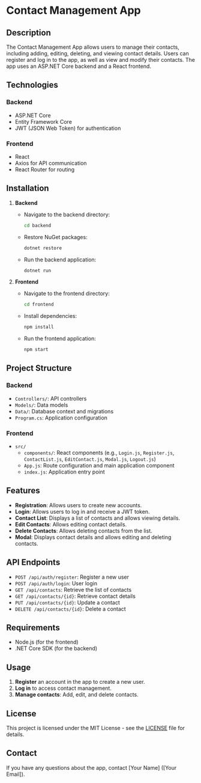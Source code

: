# Contact Management App

## Description

The Contact Management App allows users to manage their contacts, including adding, editing, deleting, and viewing contact details. Users can register and log in to the app, as well as view and modify their contacts. The app uses an ASP.NET Core backend and a React frontend.

## Technologies

### Backend
- ASP.NET Core
- Entity Framework Core
- JWT (JSON Web Token) for authentication

### Frontend
- React
- Axios for API communication
- React Router for routing

## Installation

1. **Backend**

   - Navigate to the backend directory:
     ```bash
     cd backend
     ```
   - Restore NuGet packages:
     ```bash
     dotnet restore
     ```
   - Run the backend application:
     ```bash
     dotnet run
     ```

2. **Frontend**

   - Navigate to the frontend directory:
     ```bash
     cd frontend
     ```
   - Install dependencies:
     ```bash
     npm install
     ```
   - Run the frontend application:
     ```bash
     npm start
     ```

## Project Structure

### Backend
- `Controllers/`: API controllers
- `Models/`: Data models
- `Data/`: Database context and migrations
- `Program.cs`: Application configuration

### Frontend
- `src/`
  - `components/`: React components (e.g., `Login.js`, `Register.js`, `ContactList.js`, `EditContact.js`, `Modal.js`, `Logout.js`)
  - `App.js`: Route configuration and main application component
  - `index.js`: Application entry point

## Features

- **Registration**: Allows users to create new accounts.
- **Login**: Allows users to log in and receive a JWT token.
- **Contact List**: Displays a list of contacts and allows viewing details.
- **Edit Contacts**: Allows editing contact details.
- **Delete Contacts**: Allows deleting contacts from the list.
- **Modal**: Displays contact details and allows editing and deleting contacts.

## API Endpoints

- `POST /api/auth/register`: Register a new user
- `POST /api/auth/login`: User login
- `GET /api/contacts`: Retrieve the list of contacts
- `GET /api/contacts/{id}`: Retrieve contact details
- `PUT /api/contacts/{id}`: Update a contact
- `DELETE /api/contacts/{id}`: Delete a contact

## Requirements

- Node.js (for the frontend)
- .NET Core SDK (for the backend)

## Usage

1. **Register** an account in the app to create a new user.
2. **Log in** to access contact management.
3. **Manage contacts**: Add, edit, and delete contacts.

## License

This project is licensed under the MIT License - see the [LICENSE](LICENSE) file for details.

## Contact

If you have any questions about the app, contact [Your Name] ([Your Email]).
